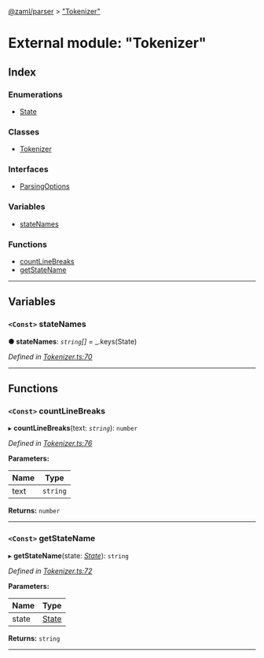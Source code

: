 [@zaml/parser](../README.md) > ["Tokenizer"](../modules/_tokenizer_.md)

# External module: "Tokenizer"

## Index

### Enumerations

* [State](../enums/_tokenizer_.state.md)

### Classes

* [Tokenizer](../classes/_tokenizer_.tokenizer.md)

### Interfaces

* [ParsingOptions](../interfaces/_tokenizer_.parsingoptions.md)

### Variables

* [stateNames](_tokenizer_.md#statenames)

### Functions

* [countLineBreaks](_tokenizer_.md#countlinebreaks)
* [getStateName](_tokenizer_.md#getstatename)

---

## Variables

<a id="statenames"></a>

### `<Const>` stateNames

**● stateNames**: *`string`[]* =  _.keys(State)

*Defined in [Tokenizer.ts:70](https://github.com/nexushubs/zaml-lang/blob/660834a/packages/zaml-parser/src/Tokenizer.ts#L70)*

___

## Functions

<a id="countlinebreaks"></a>

### `<Const>` countLineBreaks

▸ **countLineBreaks**(text: *`string`*): `number`

*Defined in [Tokenizer.ts:76](https://github.com/nexushubs/zaml-lang/blob/660834a/packages/zaml-parser/src/Tokenizer.ts#L76)*

**Parameters:**

| Name | Type |
| ------ | ------ |
| text | `string` |

**Returns:** `number`

___
<a id="getstatename"></a>

### `<Const>` getStateName

▸ **getStateName**(state: *[State](../enums/_tokenizer_.state.md)*): `string`

*Defined in [Tokenizer.ts:72](https://github.com/nexushubs/zaml-lang/blob/660834a/packages/zaml-parser/src/Tokenizer.ts#L72)*

**Parameters:**

| Name | Type |
| ------ | ------ |
| state | [State](../enums/_tokenizer_.state.md) |

**Returns:** `string`

___

